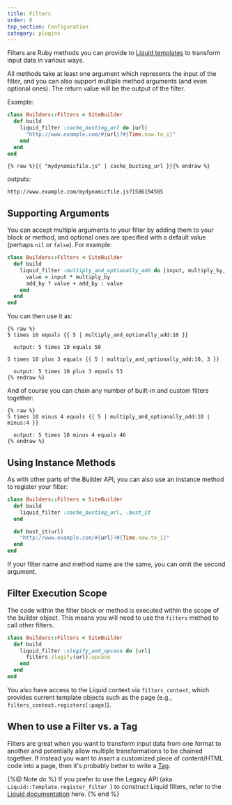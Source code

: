 ```yaml
---
title: Filters
order: 0
top_section: Configuration
category: plugins
---
```


Filters are Ruby methods you can provide to [Liquid templates](/docs/template-engines/liquid) to transform input data in various ways.

All methods take at least one argument which represents the input
of the filter, and you can also support multiple method arguments (and even optional ones). The return value will be the output of the filter.

Example:

```ruby
class Builders::Filters < SiteBuilder
  def build
    liquid_filter :cache_busting_url do |url|
      "http://www.example.com/#{url}?#{Time.now.to_i}"
    end
  end
end
```

```liquid
{% raw %}{{ "mydynamicfile.js" | cache_busting_url }}{% endraw %}
```

outputs:

```
http://www.example.com/mydynamicfile.js?1586194585
```

## Supporting Arguments

You can accept multiple arguments to your filter by adding them to your block or method, and optional ones are specified with a default value (perhaps `nil` or `false`). For example:

```ruby
class Builders::Filters < SiteBuilder
  def build
    liquid_filter :multiply_and_optionally_add do |input, multiply_by, add_by = nil|
      value = input * multiply_by
      add_by ? value + add_by : value
    end
  end
end
```

You can then use it as:

```liquid
{% raw %}
5 times 10 equals {{ 5 | multiply_and_optionally_add:10 }}

  output: 5 times 10 equals 50

5 times 10 plus 3 equals {{ 5 | multiply_and_optionally_add:10, 3 }}

  output: 5 times 10 plus 3 equals 53
{% endraw %}
```

And of course you can chain any number of built-in and custom filters together:

```liquid
{% raw %}
5 times 10 minus 4 equals {{ 5 | multiply_and_optionally_add:10 | minus:4 }}

  output: 5 times 10 minus 4 equals 46
{% endraw %}
```

## Using Instance Methods

As with other parts of the Builder API, you can also use an instance method to register your filter:

```ruby
class Builders::Filters < SiteBuilder
  def build
    liquid_filter :cache_busting_url, :bust_it
  end

  def bust_it(url)
    "http://www.example.com/#{url}?#{Time.now.to_i}"
  end
end
```

If your filter name and method name are the same, you can omit the second argument.

## Filter Execution Scope

The code within the filter block or method is executed within the scope of the builder object. This means you will need to use the `filters` method to call other filters.

```ruby
class Builders::Filters < SiteBuilder
  def build
    liquid_filter :slugify_and_upcase do |url|
      filters.slugify(url).upcase
    end
  end
end
```

You also have access to the Liquid context via `filters_context`, which provides current template objects such as the page (e.g., `filters_context.registers[:page]`).

## When to use a Filter vs. a Tag

Filters are great when you want to transform input data from one format to another and potentially allow multiple transformations to be chained together. If instead you want to _insert_ a customized piece of content/HTML code into a page, then it's probably better to write a [Tag](/docs/plugins/tags/).

{%@ Note do %}
  If you prefer to use the Legacy API (aka `Liquid::Template.register_filter `) to construct Liquid filters, refer to the [Liquid documentation](https://github.com/Shopify/liquid/wiki/Liquid-for-Programmers) here.
{% end %}

